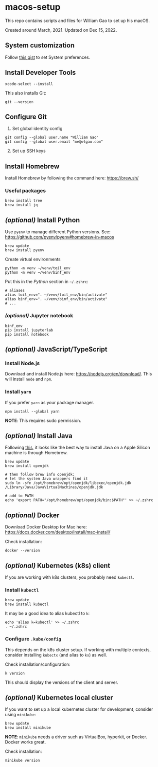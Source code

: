 # macos-setup

This repo contains scripts and files for William Gao to set up his macOS.


Created around March, 2021. Updated on Dec 15, 2022.


## System customization

Follow [this gist](https://gist.github.com/w-gao/ce9b03298e918c6d2e2e3d151aff2e90) to set System preferences.


## Install Developer Tools

```shell
xcode-select --install
```

This also installs Git:

```shell
git --version
```

## Configure Git

1. Set global identity config

```shell
git config --global user.name "William Gao"
git config --global user.email "me@wlgao.com"
```

2. Set up SSH keys


## Install Homebrew

Install Homebrew by following the command here: https://brew.sh/


### Useful packages

```shell
brew install tree
brew install jq
```


## _(optional)_ Install Python

Use `pyenv` to manage different Python versions. See: https://github.com/pyenv/pyenv#homebrew-in-macos

```shell
brew update
brew install pyenv
```

Create virtual environments

```shell
python -m venv ~/venv/toil_env
python -m venv ~/venv/binf_env
```

Put this in the *Python* section in `~/.zshrc`:

```shell
# aliases
alias toil_env=". ~/venv/toil_env/bin/activate"
alias binf_env=". ~/venv/binf_env/bin/activate"
# ...
```


### _(optional)_ Jupyter notebook

```shell
binf_env
pip install jupyterlab
pip install notebook
```

## _(optional)_ JavaScript/TypeScript

### Install Node.js

Download and install Node.js here: https://nodejs.org/en/download/.
This will install `node` and `npm`.

### Install `yarn`

If you prefer `yarn` as your package manager.

```shell
npm install --global yarn
```

**NOTE**: This requires sudo permission.


## _(optional)_ Install Java

Following [this](https://stackoverflow.com/a/66891978), it looks like the best
way to install Java on a Apple Silicon machine is through Homebrew.

```shell
brew update
brew install openjdk

# then follow brew info openjdk:
# let the system Java wrappers find it
sudo ln -sfn /opt/homebrew/opt/openjdk/libexec/openjdk.jdk /Library/Java/JavaVirtualMachines/openjdk.jdk

# add to PATH
echo 'export PATH="/opt/homebrew/opt/openjdk/bin:$PATH"' >> ~/.zshrc
```


## _(optional)_ Docker

Download Docker Desktop for Mac here: https://docs.docker.com/desktop/install/mac-install/


Check installation:

```shell
docker --version
```


## _(optional)_ Kubernetes (k8s) client

If you are working with k8s clusters, you probably need `kubectl`.

### Install `kubectl`

```shell
brew update
brew install kubectl
```

It may be a good idea to alias kubectl to `k`:

```shell
echo 'alias k=kubectl' >> ~/.zshrc
. ~/.zshrc
```

### Configure `.kube/config`

This depends on the k8s cluster setup.
If working with multiple contexts, consider installing `kubectx` (and alias to `kx`) as well.


Check installation/configuration:

```shell
k version
```

This should display the versions of the client and server.


## _(optional)_ Kubernetes local cluster


If you want to set up a local kubernetes cluster for development, consider using `minikube`:

```shell
brew update
brew install minikube
```

**NOTE**: `minikube` needs a driver such as VirtualBox, hyperkit, or Docker. Docker works great.


Check installation:

```shell
minikube version
```


